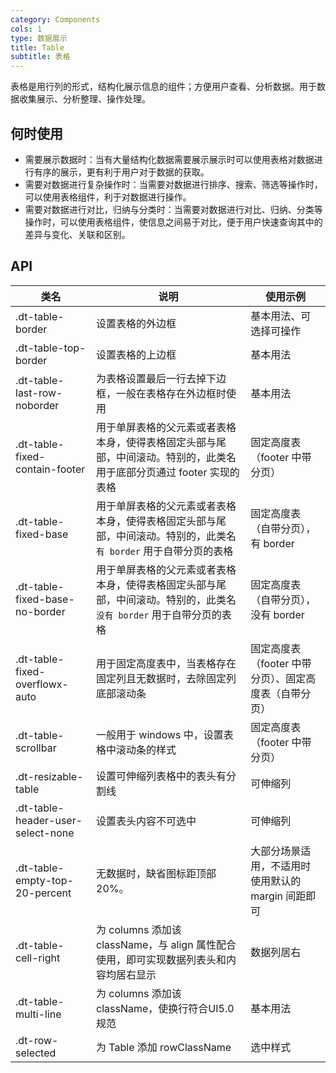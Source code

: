 ```yaml
---
category: Components
cols: 1
type: 数据展示
title: Table
subtitle: 表格
---
```


表格是用行列的形式，结构化展示信息的组件；方便用户查看、分析数据。用于数据收集展示、分析整理、操作处理。

## 何时使用

- 需要展示数据时：当有大量结构化数据需要展示展示时可以使用表格对数据进行有序的展示，更有利于用户对于数据的获取。
- 需要对数据进行复杂操作时：当需要对数据进行排序、搜索、筛选等操作时，可以使用表格组件，利于对数据进行操作。
- 需要对数据进行对比，归纳与分类时：当需要对数据进行对比、归纳、分类等操作时，可以使用表格组件，使信息之间易于对比，便于用户快速查询其中的差异与变化、关联和区别。

## API

|类名  |说明  |使用示例  |
|---------|---------|---------|
|.dt-table-border  | 设置表格的外边框  | 基本用法、可选择可操作 |
|.dt-table-top-border  | 设置表格的上边框  | 基本用法 |
|.dt-table-last-row-noborder  | 为表格设置最后一行去掉下边框，一般在表格存在外边框时使用  | 基本用法 |
|.dt-table-fixed-contain-footer  | 用于单屏表格的父元素或者表格本身，使得表格固定头部与尾部，中间滚动。特别的，此类名用于底部分页通过 footer 实现的表格   | 固定高度表（footer 中带分页）   |
|.dt-table-fixed-base  | 用于单屏表格的父元素或者表格本身，使得表格固定头部与尾部，中间滚动。特别的，此类名 `有 border` 用于自带分页的表格  | 固定高度表（自带分页），有 border   |
|.dt-table-fixed-base-no-border  | 用于单屏表格的父元素或者表格本身，使得表格固定头部与尾部，中间滚动。特别的，此类名 `没有 border` 用于自带分页的表格  | 固定高度表（自带分页），没有 border   |
|.dt-table-fixed-overflowx-auto  | 用于固定高度表中，当表格存在固定列且无数据时，去除固定列底部滚动条  | 固定高度表（footer 中带分页）、固定高度表（自带分页）   |
|.dt-table-scrollbar  | 一般用于 windows 中，设置表格中滚动条的样式  | 固定高度表（footer 中带分页）   |
|.dt-resizable-table  | 设置可伸缩列表格中的表头有分割线 | 可伸缩列 |
|.dt-table-header-user-select-none  | 设置表头内容不可选中 | 可伸缩列 |
|.dt-table-empty-top-20-percent  | 无数据时，缺省图标距顶部 20%。 | 大部分场景适用，不适用时使用默认的 margin 间距即可 |
|.dt-table-cell-right  | 为 columns 添加该 className，与 align 属性配合使用，即可实现数据列表头和内容均居右显示 | 数据列居右 |
|.dt-table-multi-line  | 为 columns 添加该 className，使换行符合UI5.0规范 | 基本用法 |
|.dt-row-selected  | 为 Table 添加 rowClassName | 选中样式 |
